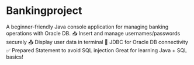 # Bankingproject
A beginner-friendly Java console application for managing banking operations with Oracle DB.  📥 Insert and manage usernames/passwords securely  📤 Display user data in terminal  🔌 JDBC for Oracle DB connectivity  ✅ Prepared Statement to avoid SQL injection  Great for learning Java + SQL basics! 
